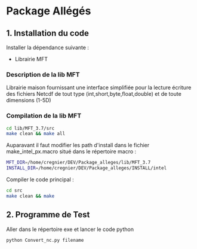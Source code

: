 # Package Allégés                                                                                                                                

## 1. Installation du code

Installer la dépendance suivante :
* Librairie MFT

### Description de la lib MFT
Librairie maison fournissant une interface simplifiée pour la lecture écriture des fichiers Netcdf de tout type (int,short,byte,float,double) et de toute dimensions (1-5D)
### Compilation de la lib MFT
```bash
cd lib/MFT_3.7/src
make clean && make all
```
Auparavant il faut modifier les path d'install dans le fichier make_intel_px.macro situé dans le répertoire macro :
```bash
MFT_DIR=/home/cregnier/DEV/Package_alleges/lib/MFT_3.7
INSTALL_DIR=/home/cregnier/DEV/Package_alleges/INSTALL/intel
```
Compiler le code principal :
```bash
cd src 
make clean && make
```

## 2. Programme de Test

Aller dans le répertoire exe et lancer le code python 
```bash
python Convert_nc.py filename
```

